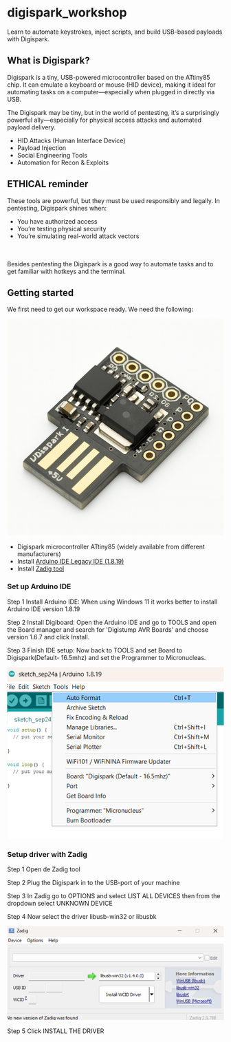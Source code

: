 # digispark_workshop
Learn to automate keystrokes, inject scripts, and build USB-based payloads with Digispark.

## What is Digispark?

Digispark is a tiny, USB-powered microcontroller based on the ATtiny85 chip. It can emulate a keyboard or mouse (HID device), making it ideal for automating tasks on a computer—especially when plugged in directly via USB.

The Digispark may be tiny, but in the world of pentesting, it’s a surprisingly powerful ally—especially for physical access attacks and automated payload delivery.

- HID Attacks (Human Interface Device)
- Payload Injection
- Social Engineering Tools
- Automation for Recon & Exploits

## ETHICAL reminder

These tools are powerful, but they must be used responsibly and legally. In pentesting, Digispark shines when:

- You have authorized access
- You’re testing physical security
- You’re simulating real-world attack vectors
<br>


<br>
Besides pentesting the Digispark is a good way to automate tasks and to get familiar with hotkeys and the terminal.

## Getting started

We first need to get our workspace ready. We need the following:


![Digispark Board](./digispark_impression.png)



- Digispark microcontroller ATtiny85 (widely available from different manufacturers)
- Install [Arduino IDE Legacy IDE (1.8.19)](https://www.arduino.cc/en/software/)
- Install [Zadig tool](https://zadig.akeo.ie/)

### Set up Arduino IDE

Step 1 Install Arduino IDE: When using Windows 11 it works better to install Arduino IDE version 1.8.19 

Step 2 Install Digiboard: Open the Arduino IDE and go to TOOLS and open the Board manager and search for 'Digistump AVR Boards' and choose version 1.6.7 and click Install.



Step 3 Finish IDE setup: Now back to TOOLS and set Board to Digispark(Default- 16.5mhz) and set the Programmer to Micronucleas.

![Setup_1](./setup_1.png)

### Setup driver with Zadig

Step 1 Open de Zadig tool

Step 2 Plug the Digispark in to the USB-port of your machine

Step 3 In Zadig go to OPTIONS and select LIST ALL DEVICES then from the dropdown select UNKNOWN DEVICE

Step 4 Now select the driver libusb-win32 or libusbk

![Setup_1](./setup_3.png)

Step 5 Click INSTALL THE DRIVER





